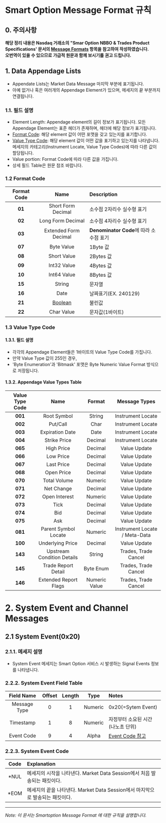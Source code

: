 # Smart Option Message Format 규칙
## 0. 주의사항
__해당 정리 내용은 Nasdaq 거래소의 "Smar Option NBBO & Trades Product Specifications' 문서의 <u>Message Formats</u> 항목을 참고하여 작성하였습니다.  
오번역이 있을 수 있으므로 가급적 원문과 함께 보시기를 권고 드립니다.__

## 1. Data Appendage Lists
- Appendate Lists는 Market Data Message 마지막 부분에 표기됩니다.
- 아예 없거나 혹은 여러개의 Appendage Element가 있으며, 메세지의 끝 부분까지 연결됩니다.

### 1.1. 필드 설명
- Element Length: Appendage element의 길이 정보가 표기됩니다. 모든 Appendage Element는 표준 헤더가 존재하며, 헤더에 해당 정보가 표기됩니다.
-  [Format Code](#12-format-code): 해당 element 값이 어떤 포맷을 갖고 있는지를 표기합니다.
-  [Value Type Code](#13-value-type-code): 해당 element 값이 어떤 값을 표기하고 있는지를 나타냅니다. 메세지의 카테고리(Instrument Locate, Value Type Codes)에 따라 다른 값이 할당됩니다. 
-  Value portion: Format Code에 따라 다른 값을 가집니다.
-  상세 필드 Table은 원문 참조 바랍니다.

### 1.2 Format Code
|Format Code|Name|Description|
|:---:|:---:|:--|
|**01**|Short Form Decimal|소수점 2자리수 실수형 표기|
|**02**|Long Form Decimal|소수점 4자리수 실수형 표기|
|**03**|Extended Form Decimal|**Denominator Code**에 따라 소수점 표기 
|**07**|Byte Value|1Byte 값
|**08**|Short Value|2Bytes 값
|**09**|Int32 Value|4Bytes 값
|**10**|Int64 Value|8Bytes 값
|**15**|String|문자열|
|**16**|Date|날짜표기(EX. 240129)
|**21**|[Boolean](#./DATA_TYPES.md-)|불린값
|**22**|Char Value|문자값(1바이트)  

### 1.3 Value Type Code
#### 1.3.1. 필드 설명
- 각각의 Appendage Element들은 1바이트의 Value Type Code를 가집니다.
- 만약 Value Type 값이 255인 경우, 
- 'Byte Enumeration'과 'Bitmask' 포맷은 Byte Numeric Value Format 방식으로 저장됩니다.


#### 1.3.2. Appendage Value Types Table
|Value Type Code|Name|Format|Message Types|
|:---:|:---:|:--:|:--:|
|**001**|Root Symbol|String|Instrument Locate|
|**002**|Put/Call|Char|Instrument Locate|
|**003**|Expiration Date|Date|Instrument Locate|
|**004**|Strike Price|Decimal|Instrument Locate|
|**065**|High Price|Decimal|Value Update|
|**066**|Low Price|Decimal|Value Update|
|**067**|Last Price|Decimal|Value Update|
|**068**|Open Price|Decimal|Value Update|
|**070**|Total Volume|Numeric|Value Update|
|**071**|Net Change|Decimal|Value Update|
|**072**|Open Interest|Numeric|Value Update|
|**073**|Tick|Decimal|Value Update|
|**074**|Bid|Decimal|Value Update|
|**075**|Ask|Decimal|Value Update|
|**081**|Parent Symbol Locate|Numeric|Instrument Locate / Meta-Data|
|**100**|Underlying Price|Decimal|Value Update|
|**143**|Upstream Condition Details|String|Trades, Trade Cancel|
|**145**|Trade Report Detail|Byte Enum|Trades, Trade Cancel|
|**146**|Extended Report Flags|Numeric Value|Trades, Trade Cancel|  


# 2. System Event and Channel Messages
## 2.1 System Event(0x20)
### 2.1.1. 메세지 설명
- System Event 메세지는 Smart Option 서비스 시 발생하는 Signal Events 정보를 나타냅니다.

### 2.2.2. System Event Field Table
|Field Name|Offset|Length|Type|Notes|
|:---:|:---:|:--:|:--:|:--|
|Message Type|0|1|Numeric|0x20(=Sytem Event)|
|Timestamp|1|8|Numeric|자정부터 소요된 시간(나노초 단위)
|Event Code|9|4|Alpha|[Event Code 참고](#223-system-event-code)

### 2.2.3. System Event Code  
|Code|Explanation|
|:---:|:---|
|*NUL|메세지의 시작을 나타낸다. Market Data Session에서 처음 발송되는 패킷이다.|
|*EOM|메세지의 끝을 나타낸다. Market Data Session에서 마지막으로 발송되는 패킷이다.|


---

*Note: 이 문서는 Smartoption Message Format 에 대한 규칙을 설명합니다.*
